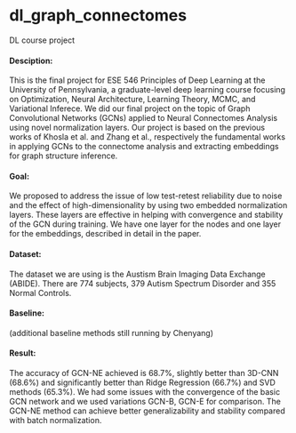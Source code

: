 # dl_graph_connectomes
DL course project

#### Desciption:
This is the final project for ESE 546 Principles of Deep Learning at the University of Pennsylvania, a graduate-level deep learning course focusing on Optimization, Neural Architecture, Learning Theory, MCMC, and Variational Inferece. We did our final project on the topic of  Graph Convolutional Networks (GCNs) applied to Neural Connectomes Analysis using novel normalization layers. Our project is based on the previous works of Khosla et al. and Zhang et al., respectively the fundamental works in applying GCNs to the connectome analysis and extracting embeddings for graph structure inference.


#### Goal:
We proposed to address the issue of low test-retest reliability due to noise and the effect of high-dimensionality by using two embedded normalization layers. These layers are effective in helping with convergence and stability of the GCN during training. We have one layer for the nodes and one layer for the embeddings, described in detail in the paper.

#### Dataset:
The dataset we are using is the Austism Brain Imaging Data Exchange (ABIDE). There are 774 subjects, 379 Autism Spectrum Disorder and 355 Normal Controls.

#### Baseline:
(additional baseline methods still running by Chenyang)

#### Result: 
The accuracy of GCN-NE achieved is 68.7%, slightly better than 3D-CNN (68.6%) and significantly better than Ridge Regression (66.7%) and SVD methods (65.3%). We had some issues with the convergence of the basic GCN network and we used variations GCN-B, GCN-E for comparison. The GCN-NE method can achieve better generalizability and stability compared with batch normalization.

